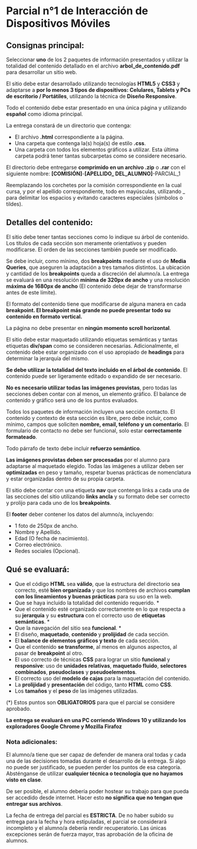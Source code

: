 # Parcial n°1 de Interacción de Dispositivos Móviles
## Consignas principal:
Seleccionar **uno** de los 2 paquetes de información presentados y utilizar la totalidad del contenido detallado en el archivo **arbol_de_contenido.pdf** para desarrollar un sitio web.

El sitio debe estar desarrollado utilizando tecnologías **HTML5** y **CSS3** y adaptarse a **por lo menos 3 tipos de dispositivos: Celulares, Tablets y PCs de escritorio / Portátiles**, utilizando la técnica de **Diseño Responsive**.

Todo el contenido debe estar presentado en una única página y utilizando **español** como idioma principal.

La entrega constará de un directorio que contenga:
- El archivo **.html** correspondiente a la página.
- Una carpeta que contenga la(s) hoja(s) de estilo **.css**.
- Una carpeta con todos los elementos gráficos a utilizar. Esta última carpeta podrá tener tantas subcarpetas como se considere necesario.

El directorio debe entregarse **comprimido en un archivo .zip** o **.rar** con el siguiente nombre:
**[COMISIÓN]**-**[APELLIDO_ DEL_ALUMNO]**-PARCIAL_1

Reemplazando los corchetes por la comisión correspondiente en la cual cursa, y por el apellido
correspondiente, todo en mayúsculas, utilizando _ para delimitar los espacios y evitando caracteres especiales (símbolos o tildes).

## Detalles del contenido:
El sitio debe tener tantas secciones como lo indique su árbol de contenido. Los títulos de cada sección son meramente orientativos y pueden modificarse. El orden de las secciones también puede ser modificado.

Se debe incluir, como mínimo, dos **breakpoints** mediante el uso de **Media Queries**, que aseguren la adaptación a tres tamaños distintos. La ubicación y cantidad de los **breakpoints** queda a discreción del alumno/a. La entrega se evaluará en una resolución **mínima de 320px de ancho** y una resolución **máxima de 1680px de ancho** (El contenido debe dejar de transformarse antes de este límite).

El formato del contenido tiene que modificarse de alguna manera en cada **breakpoint. El breakpoint más grande no puede presentar todo su contenido en formato vertical.**

La página no debe presentar en **ningún momento scroll horizontal**.

El sitio debe estar maquetado utilizando etiquetas semánticas y tantas etiquetas **div/span** como se consideren necesarias. Adicionalmente, el contenido debe estar organizado con el uso apropiado de **headings** para determinar la jerarquía del mismo.

**Se debe utilizar la totalidad del texto incluido en el árbol de contenido**. El contenido puede ser ligeramente editado o expandido de ser necesario.

**No es necesario utilizar todas las imágenes provistas**, pero todas las secciones deben contar con al menos, un elemento gráfico. El balance de contenido y gráfico será uno de los puntos evaluados.

Todos los paquetes de información incluyen una sección contacto. El contenido y contexto de esta sección es libre, pero debe incluir, como mínimo, campos que soliciten **nombre, email, teléfono y un comentario**. El formulario de contacto no debe ser funcional, solo estar **correctamente formateado**.

Todo párrafo de texto debe incluir **refuerzo semántico**.

**Las imágenes provistas deben ser procesadas** por el alumno para adaptarse al maquetado elegido. Todas las imágenes a utilizar deben ser **optimizadas** en peso y tamaño, respetar buenas prácticas de nomenclatura y estar organizadas dentro de su propia carpeta.

El sitio debe contar con una etiqueta **nav** que contenga links a cada una de las secciones del sitio utilizando **links ancla** y su formato debe ser correcto y prolijo para cada uno de los **breakpoints**.

El **footer** deber contener los datos del alumno/a, incluyendo:
- 1 foto de 250px de ancho.
- Nombre y Apellido.
- Edad (O fecha de nacimiento).
- Correo electrónico.
- Redes sociales (Opcional).

## Qué se evaluará:
- Que el código **HTML** sea **válido**, que la estructura del directorio sea correcto, esté **bien organizada** y que los nombres de archivos **cumplan con los lineamientos y buenas prácticas** para su uso en la web.
- Que se haya incluido la totalidad del contenido requerido. *
- Que el contenido esté organizado correctamente en lo que respecta a su **jerarquía** y su **estructura** con el correcto uso de **etiquetas semánticas**. *
- Que la navegación del sitio sea **funcional**. *
- El diseño, **maquetado**, **contenido** y **prolijidad** de cada sección.
- El **balance de elementos gráficos y texto** de cada sección.
- Que el contenido **se transforme**, al menos en algunos aspectos, al pasar de **breakpoint** al otro.
- El uso correcto de técnicas **CSS** para lograr un sitio **funcional** y **responsive**: uso de **unidades relativas**, **maquetado fluido**, **selectores combinados**, **pseudoclases** y **pseudoelementos**.
- El correcto uso del **modelo de cajas** para la maquetación del contenido.
- La **prolijidad** y **presentación** del código, tanto **HTML** como **CSS**.
- Los **tamaños** y el **peso** de las imágenes utilizadas.

(\*) Estos puntos son **OBLIGATORIOS** para que el parcial se considere aprobado.

**La entrega se evaluará en una PC corriendo Windows 10 y utilizando los exploradores Google Chrome y Mozilla Firafoz**

### Nota adicionales:
El alumno/a tiene que ser capaz de defender de manera oral todas y cada una de las decisiones tomadas durante el desarrollo de la entrega. Si algo no puede ser justificado, se pueden perder los puntos de esa categoría. Absténganse de utilizar **cualquier técnica o tecnología que no hayamos visto en clase**.

De ser posible, el alumno debería poder hostear su trabajo para que pueda ser accedido desde internet. Hacer esto **no significa que no tengan que entregar sus archivos**.

La fecha de entrega del parcial es **ESTRICTA**. De no haber subido su entrega para la fecha y hora estipuladas, el parcial se considerará incompleto y el alumno/a debería rendir recuperatorio. Las únicas excepciones serán de fuerza mayor, tras aprobación de la oficina de alumnos.